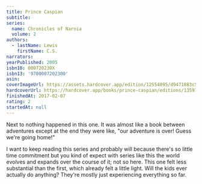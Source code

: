 ```yaml
---
title: Prince Caspian
subtitle:
series:
  name: Chronicles of Narnia
  volume: 2
authors:
  - lastName: Lewis
    firstName: C.S.
narrators:
yearPublished: 2005
isbn10: 000720230X
isbn13: '9780007202300'
asin:
coverImageUrl: https://assets.hardcover.app/edition/12554095/d9471883c51c353a5dfb530d3179df8eb68ebb91.jpeg
hardcoverUrl: https://hardcover.app/books/prince-caspian/editions/13597093
finishedAt: 2017-02-07
rating: 2
startedAt: null
---
```


Next to nothing happened in this one. It was almost like a book between adventures except at the end they were like, "our adventure is over! Guess we're going home!"

I want to keep reading this series and probably will because there's so little time commitment but you kind of expect with series like this the world evolves and expands over the course of it; not so here. This one felt less substantial than the first, which already felt a little light. Will the kids ever actually do anything? They're mostly just experiencing everything so far.

